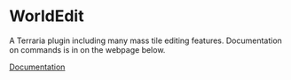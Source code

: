 # WorldEdit
A Terraria plugin including many mass tile editing features. Documentation on commands is in on the webpage below.

[Documentation](https://dev.rozen.one/worldedit)
